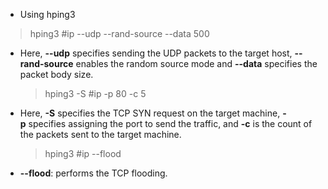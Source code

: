 - Using hping3
>hping3 #ip --udp --rand-source --data 500 

- Here, **--udp** specifies sending the UDP packets to the target host, **--rand-source** enables the random source mode and **--data** specifies the packet body size.

	> hping3 -S #ip -p 80 -c 5
	
- Here, **-S** specifies the TCP SYN request on the target machine, **-p** specifies assigning the port to send the traffic, and **-c** is the count of the packets sent to the target machine.

	> hping3 #ip --flood

- **--flood**: performs the TCP flooding.
